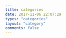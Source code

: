 ```yaml
---
title: categories
date: 2017-11-06 22:07:29
types: "categories"
layout: "category"
comments: false
---
```

